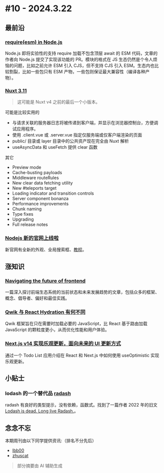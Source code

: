 # #10 - 2024.3.22

## 最前沿

### [require(esm) in Node.js](https://joyeecheung.github.io/blog/2024/03/18/require-esm-in-node-js)

Node.js 即将实验性的支持 require 加载不包含顶层 await 的 ESM 代码，文章的作者向 Node.js 提交了实现该功能的 PR。模块的格式在 JS 生态仍然是个令人烦恼的问题，比如之前允许 ESM 引入 CJS，但不支持 CJS 引入 ESM。生态内也比较割裂，比如一些包只有 ESM 产物，一些包则保证最大兼容性（编译各种产物）。

### [Nuxt 3.11](https://nuxt.com/blog/v3-11)

> 这可能是 Nuxt v4 之前的最后一个小版本。

可能是比较实用的

- 与请求关联的服务器日志将被传递到客户端，并显示在浏览器控制台，方便调试应用程序。
- 使用 .client.vue 或 .server.vue 指定仅服务端或仅客户端渲染的页面
- public/ 目录或 layer 目录中的公共资产现在完全由 Nuxt 解析
- useAsyncData 和 useFetch 提供 clear 函数

其它

- Preview mode
- Cache-busting payloads
- Middleware routeRules
- New clear data fetching utility
- New #teleports target
- Loading indicator and transition controls
- Server component bonanza
- Performance improvements
- Chunk naming
- Type fixes
- Upgrading
- Full release notes

### [Nodejs 新的官网上线啦](https://nodejs.org/en)

新官网有全新的外观、全局搜索框、[教程](https://nodejs.org/en/learn)。

## 涨知识

### [Navigating the future of frontend](https://frontendmastery.com/posts/navigating-the-future-of-frontend/#advances-in-infrastructure)

一篇深入探讨前端生态系统的当前状态和未来发展趋势的文章，包括众多的框架、概念、倡导者、偏好和最佳实践。

### [Qwik 与 React Hydration 有何不同](https://mp.weixin.qq.com/s/NLkeTDFCUqw_2bV2a_V0wA)

Qwik 框架旨在只在需要时加载必要的 JavaScript，比 React 基于路由加载 JavaScript 的颗粒度更小，从而优化性能和用户体验。

### [Next.js v14 实现乐观更新，面向未来的 UI 更新方式](https://juejin.cn/post/7347957960884355113)

通过一个 Todo List 应用介绍在 React 和 Next.js 中如何使用 useOptimistic 实现乐观更新。

## 小贴士

### lodash 的一个替代品 [radash](https://radash-docs.vercel.app/docs/getting-started)

radash 有良好的类型提示，没有依赖，函数式。找到了一篇作者 2022 年的旧文 [Lodash is dead. Long live Radash.](https://medium.com/exobase/lodash-is-dead-long-live-radash-d9d52abf428b)。

## 念念不忘

本期周刊由以下同学提供资讯:（排名不分先后）

- [lbb00](https://github.com/lbb00)
- [zhuscat](https://github.com/zhuscat)

> 部分摘要由 AI 辅助生成
